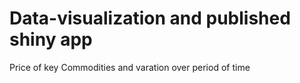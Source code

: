 # Data-visualization and published shiny app 
Price of key Commodities and varation over period of time 

